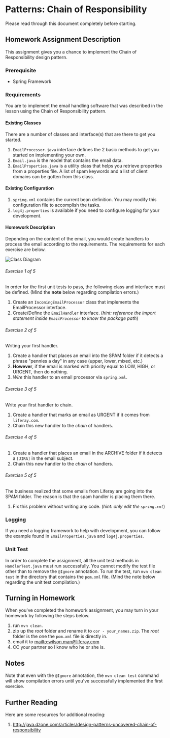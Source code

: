 Patterns: Chain of Responsibility
=================================
Please read through this document completely before starting.

Homework Assignment Description
-------------------------------
This assignment gives you a chance to implement the Chain of Responsibility design pattern.

### Prerequisite
* Spring Framework

### Requirements
You are to implement the email handling software that was described in the lesson using the Chain of Responsibility pattern.

#### Existing Classes
There are a number of classes and interface(s) that are there to get you started.

1. `EmailProcessor.java` interface defines the 2 basic methods to get you started on implementing your own.
1. `Email.java` is the model that contains the email data.
1. `EmailProperties.java` is a utility class that helps you retrieve properties from a properties file.  A list of spam keywords and a list of client domains can be gotten from this class.

#### Existing Configuration
1. `spring.xml` contains the current bean definition.  You may modify this configuration file to accomplish the tasks.
1. `log4j.properties` is available if you need to configure logging for your development.

#### Homework Description
Depending on the content of the email, you would create handlers to process the email according to the requirements.  The requirements for each exercise are below.

![Class Diagram](http://farm3.staticflickr.com/2867/9577572607_ba3c6e1571_z.jpg)

###### Exercise 1 of 5
In order for the first unit tests to pass, the following class and interface must be defined.  (Mind the **note** below regarding compilation errors.)

1. Create an `IncomingEmailProcessor` class that implements the EmailProcessor interface.
1. Create/Define the `EmailHandler` interface.  (*hint: reference the import statement inside `EmailProcessor` to know the package path*)

###### Exercise 2 of 5
Writing your first handler.

1. Create a handler that places an email into the SPAM folder if it detects a phrase "pennies a day" in any case (upper, lower, mixed, etc.)
1. **However**, if the email is marked with priority equal to LOW, HIGH, or URGENT, then do nothing.
1. *Wire* this handler to an email processor via `spring.xml`.

###### Exercise 3 of 5
Write your first handler to chain.

1. Create a handler that marks an email as URGENT if it comes from `liferay.com`.
1. Chain this new handler to the *chain* of handlers.

###### Exercise 4 of 5
1. Create a handler that places an email in the ARCHIVE folder if it detects a `[JIRA]` in the email subject.
1. Chain this new handler to the *chain* of handlers.

###### Exercise 5 of 5
The business realized that some emails from Liferay are going into the SPAM folder.  The reason is that the spam handler is placing them there.

1. Fix this problem without writing any code.  (*hint: only edit the `spring.xml`*)

### Logging
If you need a logging framework to help with development, you can follow the example found in `EmailProperties.java` and `log4j.properties`.

### Unit Test
In order to complete the assignment, all the unit test methods in `HandlerTest.java` must run successfully.  You cannot modify the test file other than to remove the `@Ignore` annotation.
To run the test, run `mvn clean test` in the directory that contains the `pom.xml` file.  (Mind the note below regarding the unit test compilation.)


Turning in Homework
-------------------
When you've completed the homework assignment, you may turn in your homework by following the steps below.

1. run `mvn clean`.
1. zip up the *root* folder and rename it to `cor - your_names.zip`.  The *root* folder is the one the `pom.xml` file is directly in.
1. email it to <mailto:wilson.man@liferay.com>
1. CC your partner so I know who he or she is.

Notes
-----
Note that even with the `@Ignore` annotation, the `mvn clean test` command will show compilation errors until you've successfully implemented the first exercise.

Further Reading
---------------
Here are some resources for additional reading:

1. <http://java.dzone.com/articles/design-patterns-uncovered-chain-of-responsibility>
